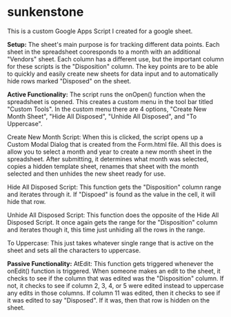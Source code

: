 # sunkenstone
This is a custom Google Apps Script I created for a google sheet.

<b>Setup:</b>
The sheet's main purpose is for tracking different data points.  Each sheet in the spreadsheet cooresponds to a month with an additional "Vendors" sheet.  Each column has a different use, but the important column for these scripts is the "Disposition" column.
The key points are to be able to quickly and easily create new sheets for data input and to automatically hide rows marked "Disposed" on the sheet.

<b>Active Functionality:</b>
The script runs the onOpen() function when the spreadsheet is opened.  This creates a custom menu in the tool bar titled "Custom Tools".  In the custom menu there are 4 options, "Create New Month Sheet", "Hide All Disposed", "Unhide All Disposed", and "To Uppercase".

Create New Month Script:
When this is clicked, the script opens up a Custom Modal Dialog that is created from the Form.html file.  All this does is allow you to select a month and year to create a new month sheet in the spreadsheet.  After submitting, it determines what month was selected, copies a hidden template sheet, renames that sheet with the month selected and then unhides the new sheet ready for use.

Hide All Disposed Script:
This function gets the "Disposition" column range and iterates through it. If "Dispoed" is found as the value in the cell, it will hide that row.

Unhide All Disposed Script:
This function does the opposite of the Hide All Disposed Script.  It once again gets the range for the "Disposition" column and iterates though it, this time just unhiding all the rows in the range.

To Uppercase:
This just takes whatever single range that is active on the sheet and sets all the characters to uppercase.

<b>Passive Functionality:</b>
AtEdit:  This function gets triggered whenever the onEdit() function is triggered.  When someone makes an edit to the sheet, it checks to see if the column that was edited was the "Disposition" column.  If not, it checks to see if column 2, 3, 4, or 5 were edited instead to uppercase any edits in those columns.  If column 11 was edited, then it checks to see if it was edited to say "Disposed".  If it was, then that row is hidden on the sheet.
